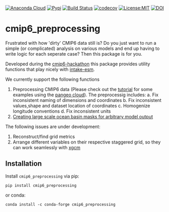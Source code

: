 [![Anaconda Cloud](https://anaconda.org/conda-forge/cmip6_preprocessing/badges/version.svg)](https://anaconda.org/conda-forge/cmip6_preprocessing)
[![Pypi](https://img.shields.io/pypi/v/cmip6_preprocessing.svg)](https://pypi.org/project/cmip6_preprocessing)
[![Build Status](https://travis-ci.com/jbusecke/cmip6_preprocessing.svg?branch=master)](https://travis-ci.com/jbusecke/cmip6_preprocessing)
[![codecov](https://codecov.io/gh/jbusecke/cmip6_preprocessing/branch/master/graph/badge.svg)](https://codecov.io/gh/jbusecke/cmip6_preprocessing)
[![License:MIT](https://img.shields.io/badge/License-MIT-lightgray.svg?style=flt-square)](https://opensource.org/licenses/MIT)
[![DOI](https://zenodo.org/badge/215606850.svg)](https://zenodo.org/badge/latestdoi/215606850)

# cmip6_preprocessing

Frustrated with how 'dirty' CMIP6 data still is? Do you just want to run a simple (or complicated) analysis on various models and end up having to write logic for each seperate case? Then this package is for you.

Developed during the [cmip6-hackathon](https://cmip6hack.github.io/#/) this package provides utility functions that play nicely with [intake-esm](https://github.com/NCAR/intake-esm).

We currently support the following functions

1. Preprocessing CMIP6 data (Please check out the [tutorial](doc/tutorial.ipynb) for some examples using the [pangeo cloud](ocean.pangeo.io)). The preprocessig includes:
    a. Fix inconsistent naming of dimensions and coordinates
    b. Fix inconsistent values,shape and dataset location of coordinates
    c. Homogenize longitude conventions
    d. Fix inconsistent units
2. [Creating large scale ocean basin masks for arbitrary model output](doc/regionmask.ipynb)

The following issues are under development:
1. Reconstruct/find grid metrics
2. Arrange different variables on their respective staggered grid, so they can work seamlessly with [xgcm](https://xgcm.readthedocs.io/en/latest/)



## Installation

Install `cmip6_preprocessing` via pip:

`pip install cmip6_preprocessing`

or conda:

`conda install -c conda-forge cmip6_preprocessing`

